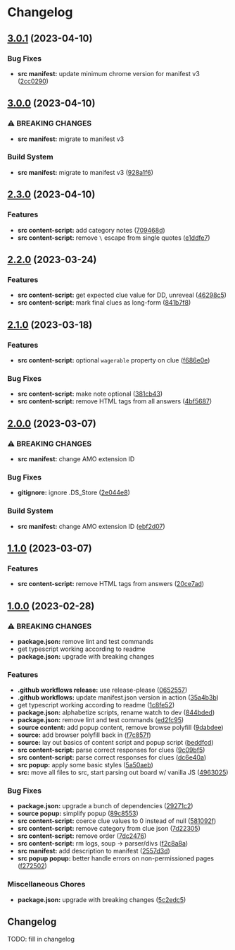 # Changelog

## [3.0.1](https://github.com/cmnord/jeparser/compare/v3.0.0...v3.0.1) (2023-04-10)


### Bug Fixes

* **src manifest:** update minimum chrome version for manifest v3 ([2cc0290](https://github.com/cmnord/jeparser/commit/2cc02905219f48641223237ee8018bdc948c7476))

## [3.0.0](https://github.com/cmnord/jeparser/compare/v2.3.0...v3.0.0) (2023-04-10)


### ⚠ BREAKING CHANGES

* **src manifest:** migrate to manifest v3

### Build System

* **src manifest:** migrate to manifest v3 ([928a1f6](https://github.com/cmnord/jeparser/commit/928a1f67659680383b0ca9eb29702e8d3a527d87))

## [2.3.0](https://github.com/cmnord/jeparser/compare/v2.2.0...v2.3.0) (2023-04-10)


### Features

* **src content-script:** add category notes ([709468d](https://github.com/cmnord/jeparser/commit/709468de420fe902080917c2ec8b27656e6f54bb))
* **src content-script:** remove `\` escape from single quotes ([e1ddfe7](https://github.com/cmnord/jeparser/commit/e1ddfe7c962c88141f5a954f382ef24996f9b0ca))

## [2.2.0](https://github.com/cmnord/jeparser/compare/v2.1.0...v2.2.0) (2023-03-24)


### Features

* **src content-script:** get expected clue value for DD, unreveal ([46298c5](https://github.com/cmnord/jeparser/commit/46298c5b8cc860a0b0fdf501e334a60f4afcafbe))
* **src content-script:** mark final clues as long-form ([841b7f8](https://github.com/cmnord/jeparser/commit/841b7f89cc6169efea84cf05cce47aeac412f2ac))

## [2.1.0](https://github.com/cmnord/jeparser/compare/v2.0.0...v2.1.0) (2023-03-18)


### Features

* **src content-script:** optional `wagerable` property on clue ([f686e0e](https://github.com/cmnord/jeparser/commit/f686e0ec1242fd8cf1fc4cd9fbe841892d8ae5a4))


### Bug Fixes

* **src content-script:** make note optional ([381cb43](https://github.com/cmnord/jeparser/commit/381cb43b417a58f01496a5a962174c9583709a7e))
* **src content-script:** remove HTML tags from all answers ([4bf5687](https://github.com/cmnord/jeparser/commit/4bf5687008aac5d91183e14ecda0966eb20c4dbb))

## [2.0.0](https://github.com/cmnord/jeparser/compare/v1.1.0...v2.0.0) (2023-03-07)


### ⚠ BREAKING CHANGES

* **src manifest:** change AMO extension ID

### Bug Fixes

* **gitignore:** ignore .DS_Store ([2e044e8](https://github.com/cmnord/jeparser/commit/2e044e8d2932621295ff0bfe14e5a508e5ca0cfe))


### Build System

* **src manifest:** change AMO extension ID ([ebf2d07](https://github.com/cmnord/jeparser/commit/ebf2d07ab856b9becfd141b7f3481f61fdd21e38))

## [1.1.0](https://github.com/cmnord/jeparser/compare/v1.0.0...v1.1.0) (2023-03-07)


### Features

* **src content-script:** remove HTML tags from answers ([20ce7ad](https://github.com/cmnord/jeparser/commit/20ce7adaf00278cd76cb1ffa9b62fe39fe9305d0))

## [1.0.0](https://github.com/cmnord/jeparser/compare/v0.0.1...v1.0.0) (2023-02-28)


### ⚠ BREAKING CHANGES

* **package.json:** remove lint and test commands
* get typescript working according to readme
* **package.json:** upgrade with breaking changes

### Features

* **.github workflows release:** use release-please ([0652557](https://github.com/cmnord/jeparser/commit/0652557306f0bddfe0b4f438b8f11dff44fc3546))
* **.github workflows:** update manifest.json version in action ([35a4b3b](https://github.com/cmnord/jeparser/commit/35a4b3b64a7747cff62d26740a25ec9e8b9a63c5))
* get typescript working according to readme ([1c8fe52](https://github.com/cmnord/jeparser/commit/1c8fe528770370471c26ae1dc7a5339eb85dc35e))
* **package.json:** alphabetize scripts, rename watch to dev ([844bded](https://github.com/cmnord/jeparser/commit/844bded22ee73417835946ca9079508eeb60bac9))
* **package.json:** remove lint and test commands ([ed2fc95](https://github.com/cmnord/jeparser/commit/ed2fc95e302b226ec5182aedbc2d4c9a7f6814f2))
* **source content:** add popup content, remove browse polyfill ([9dabdee](https://github.com/cmnord/jeparser/commit/9dabdee1f638322f360cdadf94618aaca37378e2))
* **source:** add browser polyfill back in ([f7c857f](https://github.com/cmnord/jeparser/commit/f7c857f0a8402302297272f0e61f2966fab3ebce))
* **source:** lay out basics of content script and popup script ([beddfcd](https://github.com/cmnord/jeparser/commit/beddfcda39a92286d24e27a58f0f59163a71b19d))
* **src content-script:** parse correct responses for clues ([9c09bf5](https://github.com/cmnord/jeparser/commit/9c09bf5cb997466a2194c6ea599d92a57b824000))
* **src content-script:** parse correct responses for clues ([dc6e40a](https://github.com/cmnord/jeparser/commit/dc6e40a63e7bcf395d3187e5f2f2e4e31a3a995e))
* **src popup:** apply some basic styles ([5a50aeb](https://github.com/cmnord/jeparser/commit/5a50aeb28b2268578e22720711f84a2b62414ebf))
* **src:** move all files to src, start parsing out board w/ vanilla JS ([4963025](https://github.com/cmnord/jeparser/commit/496302537b3064290a75d85b1ffdaafec82f5022))


### Bug Fixes

* **package.json:** upgrade a bunch of dependencies ([29271c2](https://github.com/cmnord/jeparser/commit/29271c2d1901b7820fe745377f6a3a1e25d24525))
* **source popup:** simplify popup ([89c8553](https://github.com/cmnord/jeparser/commit/89c855353bce536277fa307b3f3ee1f1fd454783))
* **src content-script:** coerce clue values to 0 instead of null ([581092f](https://github.com/cmnord/jeparser/commit/581092f2e531f78fa57ee1e6ff8a775684ea73c7))
* **src content-script:** remove category from clue json ([7d22305](https://github.com/cmnord/jeparser/commit/7d22305a82baa0c5725f1dfd2635ecba688f0c4d))
* **src content-script:** remove order ([7dc2476](https://github.com/cmnord/jeparser/commit/7dc2476c033d3aa2acde0e055d45386bd3cc94e3))
* **src content-script:** rm logs, soup -&gt; parser/divs ([f2c8a8a](https://github.com/cmnord/jeparser/commit/f2c8a8ad4136e309e64b68ee0403f393a8d492dc))
* **src manifest:** add description to manifest ([2557d3d](https://github.com/cmnord/jeparser/commit/2557d3daa1cc19d40de866a7bcecdad38e36c687))
* **src popup popup:** better handle errors on non-permissioned pages ([f272502](https://github.com/cmnord/jeparser/commit/f2725026fff54c28b5605ddeb4afbdd3cd099075))


### Miscellaneous Chores

* **package.json:** upgrade with breaking changes ([5c2edc5](https://github.com/cmnord/jeparser/commit/5c2edc5d674a1047070081cb5dd7638da9679fe7))

## Changelog

TODO: fill in changelog
